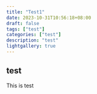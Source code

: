 ```yaml
---
title: "Test1"
date: 2023-10-31T10:56:18+08:00
draft: false
tags: ["test"]
categories: ["test"]
description: "test"
lightgallery: true
---
```


<!--more-->

## test

This is test